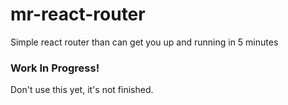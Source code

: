 # mr-react-router
Simple react router than can get you up and running in 5 minutes
### Work In Progress!
Don't use this yet, it's not finished. 
